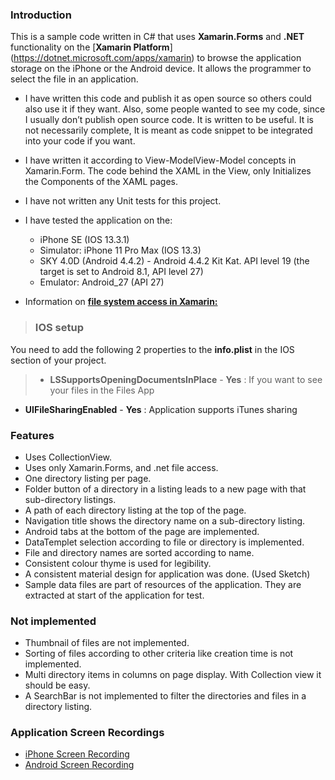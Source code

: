 ### **Introduction**
This is a sample code written in C# that uses **Xamarin.Forms** and **.NET** functionality on the [**Xamarin Platform**] (https://dotnet.microsoft.com/apps/xamarin) to browse the application storage on the iPhone or the Android device. It allows the programmer to select the file in an application.

- I have written this code and publish it as open source so others could also use it if they want. Also, some people wanted to see my code, since I usually don’t publish open source code. It is written to be useful. It is not necessarily complete, It is meant as code snippet to be integrated into your code if you want.

- I have written it according to View-ModelView-Model concepts in Xamarin.Form. The code behind the XAML in the View, only Initializes the Components of the XAML pages.

- I have not written any Unit tests for this project.

- I have tested the application on the:
    * iPhone SE (IOS 13.3.1)
    * Simulator: iPhone 11 Pro Max (IOS 13.3)
    * SKY 4.0D (Android 4.4.2) - Android 4.4.2 Kit Kat. API level 19 (the target is set to Android 8.1, API level 27)
    * Emulator: Android_27 (API 27)

- Information on [**file system access in Xamarin:**](https://docs.microsoft.com/en-us/xamarin/ios/app-fundamentals/file-system)

>### **IOS setup**
You need to add the following 2 properties to the **info.plist** in the IOS section of your project.

>- **LSSupportsOpeningDocumentsInPlace** - **Yes**  :  If you want to see your files in the Files App
- **UIFileSharingEnabled** - **Yes** : Application supports iTunes sharing

### Features
- Uses CollectionView.
- Uses only Xamarin.Forms, and .net file access.
 - One directory listing per page.
 - Folder button of a directory in a listing leads to a new page with that sub-directory listings.
 - A path of each directory listing at the top of the page.
 - Navigation title shows the directory name on a sub-directory listing.
 - Android tabs at the bottom of the page are implemented.
 - DataTemplet selection according to file or directory is implemented.
 - File and directory names are sorted according to name.
 - Consistent colour thyme is used for legibility.
 - A consistent material design for application was done. (Used Sketch)
 - Sample data files are part of resources of the application. They are extracted at start of the application for test.


### Not implemented
- Thumbnail of files are not implemented.
- Sorting of files according to other criteria like creation time is not implemented.
- Multi directory items in columns on page display. With Collection view it should be easy.
- A SearchBar is not implemented to filter the directories and files in a directory listing.

### Application Screen Recordings
- [iPhone Screen Recording](https://github.com/SiasbRadvarZanganeh/Xamarin-Samples/BrowseStorage/XamarinForm/Assets/AppScreenRecordings/IOS.gif)
- [Android Screen Recording](https://github.com/SiasbRadvarZanganeh/Xamarin-Samples/BrowseStorage/XamarinForm/Assets/AppScreenRecordings/Android.gif)


